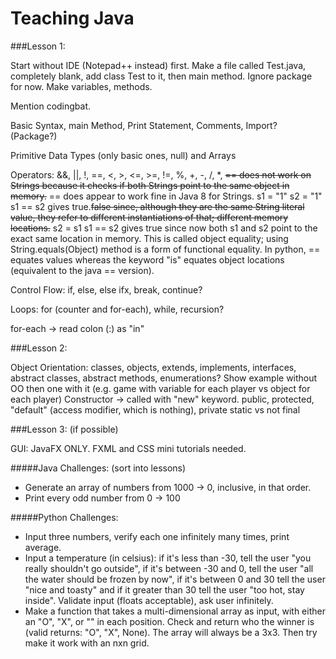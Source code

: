 # Teaching Java

###Lesson 1:

Start without IDE (Notepad++ instead) first. Make a file called Test.java, completely blank, add class Test to it, then main method. Ignore package for now. Make variables, methods.

Mention codingbat.

Basic Syntax, main Method, Print Statement, Comments, Import? (Package?)

Primitive Data Types (only basic ones, null) and Arrays

Operators:
&&, ||, !, ==, <, >, <=, >=, !=, %, +, -, /, *,
~~== does not work on Strings because it checks if both Strings point to the same object in memory.~~
== does appear to work fine in Java 8 for Strings.
s1 = "1"
s2 = "1"
s1 == s2 gives true.~~false since, although they are the same String literal value, they refer to different instantiations of that; different memory locations.~~
s2 = s1
s1 == s2 gives true since now both s1 and s2 point to the exact same location in memory.
This is called object equality; using String.equals(Object) method is a form of functional equality. In python, == equates values whereas the keyword "is" equates object locations (equivalent to the java == version).

Control Flow:
if, else, else ifx, break, continue?

Loops:
for (counter and for-each), while, recursion?

for-each -> read colon  (:) as "in"


###Lesson 2:

Object Orientation:
classes, objects, extends, implements, interfaces, abstract classes, abstract methods, enumerations?
Show example without OO then one with it (e.g. game with variable for each player vs object for each player)
Constructor -> called with "new" keyword.
public, protected, "default" (access modifier, which is nothing), private
static vs not
final

###Lesson 3: (if possible)

GUI:
JavaFX ONLY. FXML and CSS mini tutorials needed.

#####Java Challenges: (sort into lessons)

 - Generate an array of numbers from 1000 -> 0, inclusive, in that order.
 - Print every odd number from 0 -> 100

#####Python Challenges:

- Input three numbers, verify each one infinitely many times, print average.
- Input a temperature (in celsius): if it's less than -30, tell the user "you really shouldn't go outside", if it's between -30 and 0, tell the user "all the water should be frozen by now", if it's between 0 and 30 tell the user "nice and toasty" and if it greater than 30 tell the user "too hot, stay inside". Validate input (floats acceptable), ask user infinitely.
- Make a function that takes a multi-dimensional array as input, with either an "O", "X", or "" in each position. Check and return who the winner is (valid returns: "O", "X", None). The array will always be a 3x3. Then try make it work with an nxn grid.

